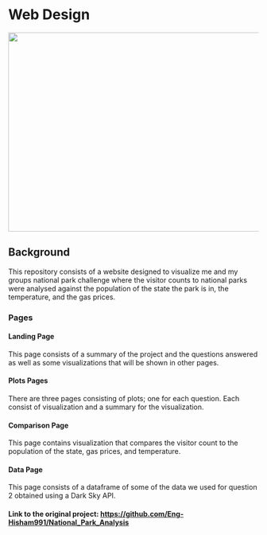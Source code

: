 # Web Design 

<img src = https://cdn.imgbin.com/11/4/0/imgbin-web-development-responsive-web-design-web-developer-search-engine-optimization-web-design-ybSUj45gncBzeWqzDqXwvufQQ.jpg width="1000" height="400">

## Background 

This repository consists of a website designed to visualize me and my groups national park challenge where the visitor counts to national parks were analysed against the population of the state the park is in, the temperature, and the gas prices. 

### Pages 

#### Landing Page 

This page consists of a summary of the project and the questions answered as well as some visualizations that will be shown in other pages. 

#### Plots Pages

There are three pages consisting of plots; one for each question. Each consist of visualization and a summary for the visualization. 

#### Comparison Page

This page contains visualization that compares the visitor count to the population of the state, gas prices, and temperature. 

#### Data Page 

This page consists of a dataframe of some of the data we used for question 2 obtained using a Dark Sky API. 

#### Link to the original project: https://github.com/Eng-Hisham991/National_Park_Analysis
